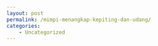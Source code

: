 ```yaml
---
layout: post
permalink: /mimpi-menangkap-kepiting-dan-udang/
categories:
    - Uncategorized
---
```


